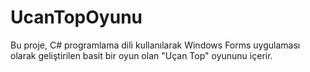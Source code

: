 # UcanTopOyunu
 Bu proje, C# programlama dili kullanılarak Windows Forms uygulaması olarak geliştirilen basit bir oyun olan "Uçan Top" oyununu içerir.
